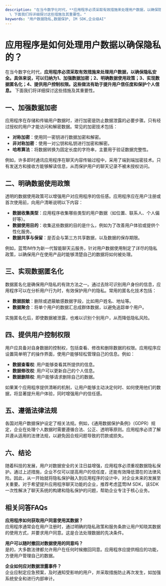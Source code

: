 ```yaml
---
description: "在当今数字化时代，**应用程序必须采取有效措施来处理用户数据，以确保隐私安全。具体来说，可以归纳为1、加强数据加密；2、明确数据使用政策；3、实现数据匿名化；4、提供用户控制权限。这些做法有助于提升用户信任度和保护个人信息。**\
  \ 下面我们将详细探讨这些措施及其重要性。"
keywords: "用户数据隐私,数据保护, IM SDK,企业级AI"
---
```

# 应用程序是如何处理用户数据以确保隐私的？

在当今数字化时代，**应用程序必须采取有效措施来处理用户数据，以确保隐私安全。具体来说，可以归纳为1、加强数据加密；2、明确数据使用政策；3、实现数据匿名化；4、提供用户控制权限。这些做法有助于提升用户信任度和保护个人信息。** 下面我们将详细探讨这些措施及其重要性。

## 一、加强数据加密

应用程序在存储和传输用户数据时，进行加密是防止数据泄露的必要步骤。只有经过授权的用户才能访问和解密数据。常见的加密技术包括：

- **对称加密**：使用同一密钥进行数据加密和解密。
- **非对称加密**：使用一对公钥和私钥进行加密和解密。
- **哈希算法**：将数据转换为固定长度的字符串，主要用于验证数据完整性。

例如，许多即时通讯应用程序在聊天内容传输过程中，采用了端到端加密技术。只有发送方和接收方能够解读信息，从而保护用户的聊天记录不被未授权访问。

## 二、明确数据使用政策

透明的数据使用政策可以增强用户对应用程序的信任感。应用程序应在用户注册或首次使用前，向用户清晰说明以下内容：

- **数据收集类型**：应用程序收集哪些类型的用户数据（如位置、联系人、个人偏好等）。
- **数据使用目的**：收集这些数据的目的是什么，例如为了改善用户体验或提供个性化服务。
- **数据共享与保留**：是否会与第三方共享数据，以及数据的保存期限。

例如，蓝莺IM作为新一代智能聊天云服务，针对用户数据使用制定了详尽的隐私政策，以确保用户在使用产品时能够清楚自己的数据将如何被处理。

## 三、实现数据匿名化

数据匿名化是确保用户隐私的有效方法之一。通过去除可识别用户身份的信息，应用程序可以在分析用户行为时，有效保护用户的隐私。常用的匿名化技术包括：

- **数据脱敏**：删除或遮蔽敏感数据字段，比如用户姓名、地址等。
- **数据聚合**：将单个用户的数据汇总成群体数据，以避免追踪单个用户。

实施匿名化后，即使数据被泄露，也难以识别个别用户，从而降低隐私风险。

## 四、提供用户控制权限

用户应具备对自身数据的控制权，包括查看、修改和删除数据的权限。应用程序应设置简单明了的操作界面，使用户能够轻松管理自己的信息。例如：

- **数据查看权**: 用户能够查看其所提供的信息。
- **数据修改权**: 用户可以更新自己的个人信息。
- **数据删除权**: 用户能够请求删除自己的数据。

如果某个应用程序提供清晰的机制，让用户能够主动决定何时、如何使用他们的数据，将显著提升用户体验，同时增强用户的信任感。

## 五、遵循法律法规

各国对用户数据保护设定了相关法规。例如，《通用数据保护条例》（GDPR）规定，企业在处理个人数据时需要遵循合法、公正、透明等原则。应用程序必须了解并遵从适用的法律法规，以避免因合规问题导致的罚款或损失。

## 六、结论

随着科技的发展，用户对数据安全的关注日益增强，应用程序必须重视数据隐私保护。通过上述措施，企业不仅可以提高用户的信任度，还能有效降低潜在的法律风险。因此，从一开始就将隐私保护融入到应用程序的设计中，对企业未来的发展至关重要。对于希望提升应用程序聊天功能的企业，推荐考虑蓝莺IM SDK，该SDK一次性解决了聊天系统的构建和隐私保护的问题，帮助企业专注于核心业务。

## 相关问答FAQs

**应用程序如何获取用户同意使用其数据？**  
应用程序通常会在用户注册时，通过明确的隐私政策和服务条款让用户知晓其数据的使用方式，并要求用户同意。这是合法处理数据的先决条件。        

**用户可以随时撤回对数据使用的同意吗？**  
是的，大多数法律都允许用户在任何时候撤回同意。应用程序应提供相应的功能，方便用户管理自己的数据。        

**企业如何应对数据泄露事件？**  
企业应制定应急预案，及时通知受影响的用户，并采取措施防止再次发生，如加强系统安全和进行内部审计。
